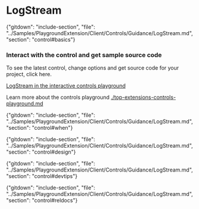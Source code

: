 ﻿# LogStream

{"gitdown": "include-section", "file": "../Samples/PlaygroundExtension/Client/Controls/Guidance/LogStream.md", "section": "control#basics"}

<!-- TODO get an IMAGE to embed here -->

### Interact with the control and get sample source code
To see the latest control, change options and get source code for your project, click here.

<a href="https://ms.portal.azure.com/?Microsoft_Azure_Playground=true#blade/Microsoft_Azure_Playground/ControlsIndexBlade/LogStreamPlayground" target="_blank">LogStream in the interactive controls playground</a>

Learn more about the controls playground [./top-extensions-controls-playground.md](./top-extensions-controls-playground.md)


<!-- TODO get an SAMPLE CODE to embed here -->

{"gitdown": "include-section", "file": "../Samples/PlaygroundExtension/Client/Controls/Guidance/LogStream.md", "section": "control#when"}

{"gitdown": "include-section", "file": "../Samples/PlaygroundExtension/Client/Controls/Guidance/LogStream.md", "section": "control#design"}

{"gitdown": "include-section", "file": "../Samples/PlaygroundExtension/Client/Controls/Guidance/LogStream.md", "section": "control#devtips"}

{"gitdown": "include-section", "file": "../Samples/PlaygroundExtension/Client/Controls/Guidance/LogStream.md", "section": "control#reldocs"}
